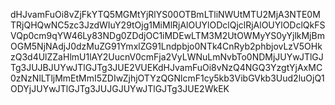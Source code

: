 dHJvamFuOi8vZjFkYTQ5MGMtYjRlYS00OTBmLTliNWUtMTU2MjA3NTE0MTRjQHQwNC5zc3JzdWIuY29tOjg1MiMlRjAlOUYlODclQjclRjAlOUYlODclQkFSVQp0cm9qYW46Ly83NDg0ZDdjOC1iMDEwLTM3M2UtOWMyYS0yYjlkMjBmOGM5NjNAdjJ0dzMuZG91YmxlZG91Lndpbjo0NTk4CnRyb2phbjovLzV5OHkzQ3d4UlZZaHlmU1lAY2UucnV0cmFja2VyLWNuLmNvbTo0NDMjJUYwJTlGJTg3JUJBJUYwJTlGJTg3JUE2VUEKdHJvamFuOi8vNzQ4NGQ3YzgtYjAxMC0zNzNlLTljMmEtMmI5ZDIwZjhjOTYzQGNlcmF1cy5kb3VibGVkb3Uud2luOjQ1ODYjJUYwJTlGJTg3JUJGJUYwJTlGJTg3JUE2WkEK